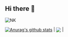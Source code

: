 ## Hi there 👋
![NK](https://github-readme-stats.vercel.app/api?username=NerostavKuznetsov&show&icons=true&theme=merko&include_all_commits=true&include_all_contributed_to=true)



<a href="https://github.com/NerostavKuznetsov/github-readme-stats"><img align="center" src="https://github-readme-stats.vercel.app/api?username=NerostavKuznetsov&show_icons=true&include_all_commits=true&theme=merko&hide_border=true" alt="Anurag's github stats" /></a> | <a href="https://github.com/NerostavKuznetsov/github-readme-stats"><img align="center" src="https://github-readme-stats.vercel.app/api/top-langs/?username=anuraghazra&layout=compact&theme=buefy&hide_border=true" /></a> |











